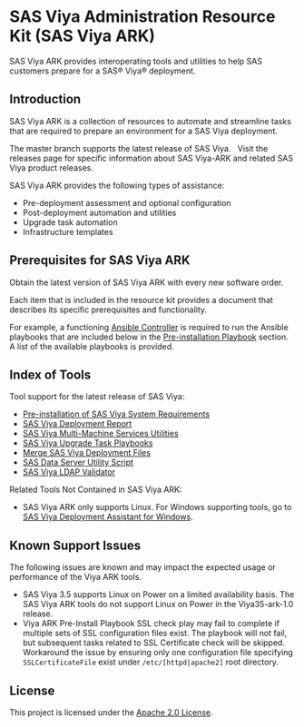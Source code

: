 # SAS Viya Administration Resource Kit (SAS Viya ARK)

SAS Viya ARK provides interoperating tools and utilities to help SAS customers prepare for a SAS® Viya® deployment.

## Introduction
SAS Viya ARK is a collection of resources to automate and streamline tasks that are required to prepare an environment for a SAS Viya deployment.

The master branch supports the latest release of SAS Viya.   Visit the releases page for specific information about SAS Viya-ARK and related SAS Viya product releases.

SAS Viya ARK provides the following types of assistance:

  * Pre-deployment assessment and optional configuration
  * Post-deployment automation and utilities
  * Upgrade task automation
  * Infrastructure templates

## Prerequisites for SAS Viya ARK
Obtain the latest version of SAS Viya ARK with every new software order.

Each item that is included in the resource kit provides a document that describes its specific prerequisites and functionality.

For example, a functioning [Ansible Controller](http://docs.ansible.com/ansible/latest/intro_installation.html) is required to run  the Ansible playbooks that are included below in the [Pre-installation Playbook](playbooks/pre-install-playbook) section. A list of the available playbooks is provided.

## Index of Tools
Tool support for the latest release of SAS Viya:

* [Pre-installation of SAS Viya System Requirements](playbooks/pre-install-playbook)
* [SAS Viya Deployment Report](playbooks/deployment-report)
* [SAS Viya Multi-Machine Services Utilities](playbooks/viya-mmsu)
* [SAS Viya Upgrade Task Playbooks](playbooks/viya-upgrade)
* [Merge SAS Viya Deployment Files](playbooks/merge-playbook)
* [SAS Data Server Utility Script](utilities/postgres/viya)
* [SAS Viya LDAP Validator](playbooks/ldap-validator)

Related Tools Not Contained in SAS Viya ARK:
* SAS Viya ARK only supports Linux.  For Windows supporting tools, go to [SAS Viya Deployment Assistant for Windows](https://support.sas.com/en/documentation/install-center/viya/deployment-tools/34/deployment-assistant-windows.html).

## Known Support Issues
The following issues are known and may impact the expected usage or performance of the Viya ARK tools.

* SAS Viya 3.5 supports Linux on Power on a limited availability basis. The SAS Viya ARK tools do not support Linux on Power in the Viya35-ark-1.0 release.
* Viya ARK Pre-Install Playbook SSL check play may fail to complete if multiple sets of SSL configuration files exist.  The playbook will not fail, but subsequent tasks related to SSL Certificate check will be skipped.  Workaround the issue by ensuring only one configuration file specifying ``SSLCertificateFile`` exist under ``/etc/[httpd|apache2]`` root directory.

## License

This project is licensed under the [Apache 2.0 License](LICENSE).
